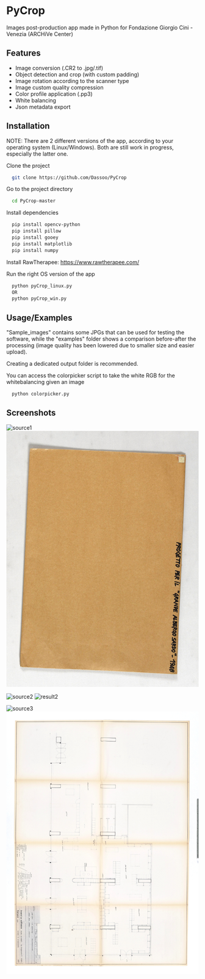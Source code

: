 # PyCrop

Images post-production app made in Python for Fondazione Giorgio Cini - Venezia (ARCHiVe Center)

## Features

- Image conversion (.CR2 to .jpg/.tif)
- Object detection and crop (with custom padding)
- Image rotation according to the scanner type
- Image custom quality compression
- Color profile application (.pp3)
- White balancing
- Json metadata export


## Installation

NOTE: There are 2 different versions of the app, according to your operating system (Linux/Windows). Both are still work in progress, especially the latter one.

Clone the project

```bash
  git clone https://github.com/Dassoo/PyCrop
```

Go to the project directory

```bash
  cd PyCrop-master
```

Install dependencies

```bash
  pip install opencv-python
  pip install pillow
  pip install gooey
  pip install matplotlib
  pip install numpy
```

Install RawTherapee: https://www.rawtherapee.com/

Run the right OS version of the app

```bash
  python pyCrop_linux.py
  OR
  python pyCrop_win.py
```


## Usage/Examples

"Sample_images" contains some JPGs that can be used for testing the software, while the "examples" folder shows a comparison before-after the processing (image quality has been lowered due to smaller size and easier upload).

Creating a dedicated output folder is recommended.

You can access the colorpicker script to take the white RGB for the whitebalancing given an image

```bash
  python colorpicker.py
```

## Screenshots

![source1](https://github.com/Dassoo/PyCrop/blob/master/examples/source1.jpg)
![result1](https://github.com/Dassoo/PyCrop/blob/master/examples/result1.jpg)

![source2](https://github.com/Dassoo/PyCrop/blob/master/examples/source2.jpg)
![result2](https://github.com/Dassoo/PyCrop/blob/master/examples/result2.jpg)

![source3](https://github.com/Dassoo/PyCrop/blob/master/examples/source3.jpg)
![result3](https://github.com/Dassoo/PyCrop/blob/master/examples/result3.jpg)




